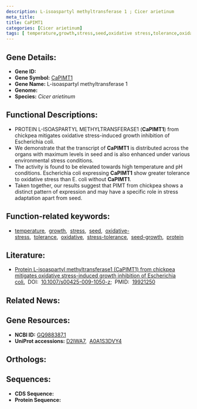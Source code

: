 ```yaml
---
description: L-isoaspartyl methyltransferase 1 ; Cicer arietinum
meta_title:
title: CaPIMT1
categories: [Cicer arietinum]
tags: [ temperature,growth,stress,seed,oxidative stress,tolerance,oxidative,stress tolerance,seed growth,protein ]
---
```


## Gene Details:
- **Gene ID:** []()
- **Gene Symbol:** <u>CaPIMT1</u>
- **Gene Name:** L-isoaspartyl methyltransferase 1
- **Genome:** []()
- **Species:** *Cicer arietinum*

## Functional Descriptions:
   - PROTEIN L-ISOASPARTYL METHYLTRANSFERASE1 (**CaPIMT1**) from chickpea mitigates oxidative stress-induced growth inhibition of Escherichia coli.
   - We demonstrate that the transcript of **CaPIMT1** is distributed across the organs with maximum levels in seed and is also enhanced under various environmental stress conditions. 
   - The activity is found to be elevated towards high temperature and pH conditions. Escherichia coli expressing **CaPIMT1** show greater tolerance to oxidative stress than E. coli without **CaPIMT1**.
   - Taken together, our results suggest that PIMT from chickpea shows a distinct pattern of expression and may have a specific role in stress adaptation apart from seed.

## Function-related keywords:
   - [temperature](/tags/temperature/),&nbsp;&nbsp;[growth](/tags/growth/),&nbsp;&nbsp;[stress](/tags/stress/),&nbsp;&nbsp;[seed](/tags/seed/),&nbsp;&nbsp;[oxidative-stress](/tags/oxidative-stress/),&nbsp;&nbsp;[tolerance](/tags/tolerance/),&nbsp;&nbsp;[oxidative](/tags/oxidative/),&nbsp;&nbsp;[stress-tolerance](/tags/stress-tolerance/),&nbsp;&nbsp;[seed-growth](/tags/seed-growth/),&nbsp;&nbsp;[protein](/tags/protein/)

## Literature:
   - [Protein L-isoaspartyl methyltransferase1 (CaPIMT1) from chickpea mitigates oxidative stress-induced growth inhibition of Escherichia coli.](https://doi.org/10.1007/s00425-009-1050-z)&nbsp;&nbsp;DOI:&nbsp;&nbsp;[10.1007/s00425-009-1050-z](https://doi.org/10.1007/s00425-009-1050-z);&nbsp;&nbsp;PMID:&nbsp;&nbsp;[19921250](https://pubmed.ncbi.nlm.nih.gov/19921250/)

## Related News:

## Gene Resources:
- **NCBI ID:**  [GQ988387.1](https://www.ncbi.nlm.nih.gov/gene/?term=GQ988387.1)
- **UniProt accessions:**  [D2IWA7](https://www.uniprot.org/uniprotkb/D2IWA7/entry),&nbsp;&nbsp;[A0A1S3DVY4](https://www.uniprot.org/uniprotkb/A0A1S3DVY4/entry)

## Orthologs:

## Sequences:
- **CDS Sequence:**
- **Protein Sequence:**
